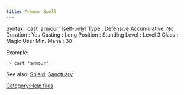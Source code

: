 ```yaml
---
title: Armour Spell
---
```


Syntax : cast 'armour' \[self-only\] Type : Defensive Accumulative: No
Duration : Yes Casting : Long Position : Standing Level : Level 3 Class
: Magic User Min. Mana : 30

Example:

` > cast 'armour'`

See also: [Shield](Shield_Spell "wikilink"),
[Sanctuary](Sanctuary "wikilink")

[Category:Help files](Category:Help_files "wikilink")